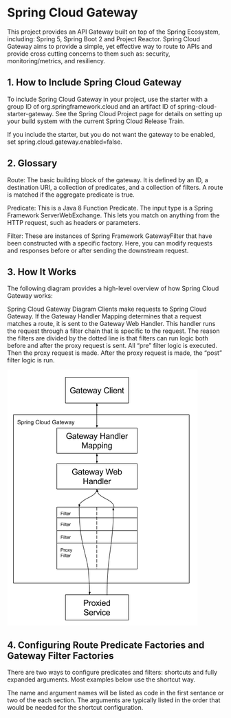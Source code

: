 # **Spring Cloud Gateway**

This project provides an API Gateway built on top of the Spring Ecosystem, including: Spring 5, Spring Boot 2 and Project Reactor. Spring Cloud Gateway aims to provide a simple, yet effective way to route to APIs and provide cross cutting concerns to them such as: security, monitoring/metrics, and resiliency.

## 1. How to Include Spring Cloud Gateway

   To include Spring Cloud Gateway in your project, use the starter with a group ID of org.springframework.cloud and an artifact ID of spring-cloud-starter-gateway. See the Spring Cloud Project page for details on setting up your build system with the current Spring Cloud Release Train.

If you include the starter, but you do not want the gateway to be enabled, set spring.cloud.gateway.enabled=false.

## 2. Glossary

   Route: The basic building block of the gateway. It is defined by an ID, a destination URI, a collection of predicates, and a collection of filters. A route is matched if the aggregate predicate is true.

Predicate: This is a Java 8 Function Predicate. The input type is a Spring Framework ServerWebExchange. This lets you match on anything from the HTTP request, such as headers or parameters.

Filter: These are instances of Spring Framework GatewayFilter that have been constructed with a specific factory. Here, you can modify requests and responses before or after sending the downstream request.

## 3. How It Works

   The following diagram provides a high-level overview of how Spring Cloud Gateway works:

Spring Cloud Gateway Diagram
Clients make requests to Spring Cloud Gateway. If the Gateway Handler Mapping determines that a request matches a route, it is sent to the Gateway Web Handler. This handler runs the request through a filter chain that is specific to the request. The reason the filters are divided by the dotted line is that filters can run logic both before and after the proxy request is sent. All “pre” filter logic is executed. Then the proxy request is made. After the proxy request is made, the “post” filter logic is run.

![img.png](img.png)

## 4. Configuring Route Predicate Factories and Gateway Filter Factories

   There are two ways to configure predicates and filters: shortcuts and fully expanded arguments. Most examples below use the shortcut way.

The name and argument names will be listed as code in the first sentance or two of the each section. The arguments are typically listed in the order that would be needed for the shortcut configuration.

